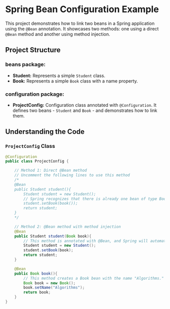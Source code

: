 # Spring Bean Configuration Example

This project demonstrates how to link two beans in a Spring application using the `@Bean` annotation. It showcases two methods: one using a direct `@Bean` method and another using method injection.

## Project Structure

### beans package:

- **Student:** Represents a simple `Student` class.
- **Book:** Represents a simple `Book` class with a name property.

### configuration package:

- **ProjectConfig:** Configuration class annotated with `@Configuration`. It defines two beans - `Student` and `Book` - and demonstrates how to link them.

## Understanding the Code

### `ProjectConfig` Class

```java
@Configuration
public class ProjectConfig {

    // Method 1: Direct @Bean method
    // Uncomment the following lines to use this method
    /*
    @Bean
    public Student student(){
        Student student = new Student();
        // Spring recognizes that there is already one bean of type Book, so it will inject that.
        student.setBook(book());
        return student;
    }
    */

    // Method 2: @Bean method with method injection
    @Bean
    public Student student(Book book){
        // This method is annotated with @Bean, and Spring will automatically inject the Book bean.
        Student student = new Student();
        student.setBook(book);
        return student;
    }

    @Bean
    public Book book(){
        // This method creates a Book bean with the name "Algorithms."
        Book book = new Book();
        book.setName("Algorithms");
        return book;
    }
}
